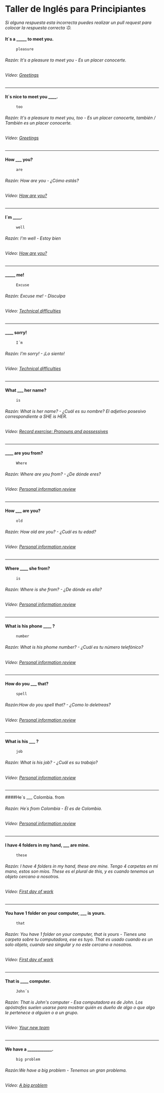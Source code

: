 # Taller de Inglés para Principiantes
*Si alguna respuesta esta incorrecta puedes realizar un pull request para colocar la respuesta correcta :D.*
#### It´s a _____ to meet you.
		 pleasure
###### Razón: It's a pleasure to meet you - Es un placer conocerte. 
###### Vídeo: [Greetings](https://platzi.com/clases/2005-taller-principiantes/31162-greetings/ "Greetings")
------------
#### It´s nice to meet you ____.
		 too
###### Razón: It's a pleasure to meet you, too - Es un placer conocerte, también / También es un placer conocerte.
###### Vídeo: [Greetings](https://platzi.com/clases/2005-taller-principiantes/31162-greetings/ "Greetings")
------------
#### How ___ you?
		 are
###### Razón: How are you - ¿Cómo estás?
###### Vídeo: [How are you?](https://platzi.com/clases/2005-taller-principiantes/31165-how-are-you/ "How are you?")
------------
#### I´m ____.
		 well 
###### Razón: I'm well - Estoy bien 
###### Vídeo: [How are you?](https://platzi.com/clases/2005-taller-principiantes/31165-how-are-you/ "How are you?")
------------
#### _____ me!
		 Excuse
###### Razón: Excuse me! - Disculpa
###### Vídeo: [Technical difficulties](https://platzi.com/clases/2005-taller-principiantes/31167-technical-difficulties/ "Technical difficulties")
------------
#### ____ sorry!
		 I´m 
###### Razón: I'm sorry! - ¡Lo siento!
###### Vídeo: [Technical difficulties](https://platzi.com/clases/2005-taller-principiantes/31167-technical-difficulties/ "Technical difficulties")
------------
#### What ___ her name?
		 is
###### Razón: What is her name? - ¿Cuál es su nombre? El adjetivo posesivo correspondiente a SHE is HER.
###### Vídeo: [Record exercise: Pronouns and possessives](https://platzi.com/clases/2005-taller-principiantes/31177-record-exercise-pronouns-and-possessives/ "Record exercise: Pronouns and possessives")
------------
#### ____ are you from?
		 Where
###### Razón: Where are you from? - ¿De dónde eres?
###### Vídeo: [Personal information review](https://platzi.com/clases/2005-taller-principiantes/31183-personal-information-review/ "Personal information review")
------------
#### How ___ are you?
		 old
###### Razón: How old are you? - ¿Cuál es tu edad?
###### Vídeo: [Personal information review](https://platzi.com/clases/2005-taller-principiantes/31183-personal-information-review/ "Personal information review")
------------
#### Where ____ she from?
		 is
###### Razón: Where is she from? - ¿De dónde es ella?
###### Vídeo: [Personal information review](https://platzi.com/clases/2005-taller-principiantes/31183-personal-information-review/ "Personal information review")
------------
#### What is his phone ____ ?
		 number
###### Razón: What is his phome number? - ¿Cuál es tu número telefónico?
###### Vídeo: [Personal information review](https://platzi.com/clases/2005-taller-principiantes/31183-personal-information-review/ "Personal information review")
------------
#### How do you ___ that?
		 spell
###### Razón:How do you spell that? - ¿Como lo deletreas?
###### Vídeo: [Personal information review](https://platzi.com/clases/2005-taller-principiantes/31183-personal-information-review/ "Personal information review")
------------
#### What is his ___ ?
		 job
###### Razón: What is his job? - ¿Cuál es su trabajo?
###### Vídeo: [Personal information review](https://platzi.com/clases/2005-taller-principiantes/31183-personal-information-review/ "Personal information review")
------------
 ####He´s ___ Colombia.
 		 from
###### Razón: He´s from Colombia - Él es de Colombia.
###### Vídeo: [Personal information review](https://platzi.com/clases/2005-taller-principiantes/31183-personal-information-review/ "Personal information review")
------------
#### I have 4 folders in my hand, ___ are mine.
		 these
###### Razón: I have 4 folders in my hand, these are mine. Tengo 4 carpetas en mi mano, estos son míos. These es el plural de this, y es cuando tenemos un objeto cercano a nosotros.
###### Vídeo: [First day of work](https://platzi.com/clases/2005-taller-principiantes/31180-first-day-of-work/ "First day of work")
------------
#### You have 1 folder on your computer, ___ is yours.
		 that
###### Razón: You have 1 folder on your computer, that is yours - Tienes una carpeta sobre tu computadora, ese es tuyo. That es usado cuando es un solo objeto, cuando sea singular y no este cercano a nosotros.
###### Vídeo: [First day of work](https://platzi.com/clases/2005-taller-principiantes/31180-first-day-of-work/ "First day of work")
------------
#### That is ____ computer.
		 John´s
###### Razón: That is John's computer - Esa computadora es de John. Los apóstrofes suelen usarse para mostrar quién es dueño de algo o que algo le pertenece a alguien o a un grupo.
###### Vídeo: [Your new team](https://platzi.com/clases/2005-taller-principiantes/31178-your-new-team/ "Your new team")
------------
#### We have a ____________.
		 big problem
###### Razón:We have a big problem - Tenemos un gran problema.
###### Vídeo: [A big problem](https://platzi.com/clases/2005-taller-principiantes/31176-a-big-problem/ "A big problem")
